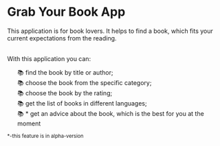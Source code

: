 <html>
<body>
  <h1>Grab Your Book App</h1>
  <div>This application is for book lovers. It helps to find a book, which fits your current expectations from the reading.
  </div>
  <br>
  <div>
  <p>With this application you can:</p>
  <ul style='list-style-type: none'>
  <li>&#128218; find the book by title or author;</li>
  <li>&#128218; choose the book from the specific category;</li>
  <li>&#128218; choose the book by the rating;</li>
  <li>&#128218; get the list of books in different languages;</li>
  <li>&#128218; * get an advice about the book, which is the best for you at the moment</li>
  </ul>
  <small>*-this feature is in alpha-version
  </div>
</body>
</html>
